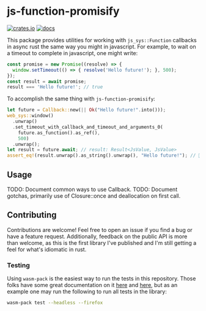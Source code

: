 # js-function-promisify

[![crates.io](https://img.shields.io/crates/v/js-function-promisify)](https://crates.io/crates/js-function-promisify) [![docs](https://docs.rs/js-function-promisify/badge.svg)](https://docs.rs/js-function-promisify/)

This package provides utilities for working with `js_sys::Function` callbacks in async rust the same way you might in javascript. For example, to wait on a timeout to complete in javascript, one might write:

```js
const promise = new Promise((resolve) => {
  window.setTimeout(() => { resolve('Hello future!'); }, 500);
});
const result = await promise;
result === 'Hello future!'; // true
```

To accomplish the same thing with `js-function-promisify`:

```rust
let future = Callback::new(|| Ok("Hello future!".into()));
web_sys::window()
  .unwrap()
  .set_timeout_with_callback_and_timeout_and_arguments_0(
    future.as_function().as_ref(),
    500)
  .unwrap();
let result = future.await; // result: Result<JsValue, JsValue>
assert_eq!(result.unwrap().as_string().unwrap(), "Hello future!"); // 🦀
```

## Usage

TODO: Document common ways to use Callback.
TODO: Document gotchas, primarily use of Closure::once and deallocation on first call.

## Contributing

Contributions are welcome! Feel free to open an issue if you find a bug or have a feature request. Additionally, feedback on the public API is more than welcome, as this is the first library I've published and I'm still getting a feel for what's idiomatic in rust.

### Testing

Using `wasm-pack` is the easiest way to run the tests in this repository. Those folks have some great documentation on it [here](https://rustwasm.github.io/docs/wasm-pack/commands/test.html) and [here](https://rustwasm.github.io/docs/wasm-bindgen/wasm-bindgen-test/usage.html), but as an example one may run the following to run all tests in the library:

```sh
wasm-pack test --headless --firefox
```
